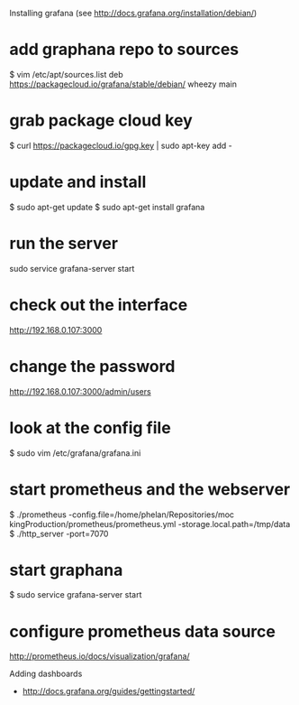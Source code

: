 Installing grafana
(see http://docs.grafana.org/installation/debian/)

# add graphana repo to sources
$ vim /etc/apt/sources.list
deb https://packagecloud.io/grafana/stable/debian/ wheezy main

# grab package cloud key
$ curl https://packagecloud.io/gpg.key | sudo apt-key add -

# update and install
$ sudo apt-get update
$ sudo apt-get install grafana

# run the server
sudo service grafana-server start

# check out the interface
http://192.168.0.107:3000
# change the password
http://192.168.0.107:3000/admin/users
# look at the config file
$ sudo vim /etc/grafana/grafana.ini

# start prometheus and the webserver
$ ./prometheus -config.file=/home/phelan/Repositories/moc
kingProduction/prometheus/prometheus.yml -storage.local.path=/tmp/data
$ ./http_server -port=7070
# start graphana
$ sudo service grafana-server start

# configure prometheus data source
http://prometheus.io/docs/visualization/grafana/

Adding dashboards
- http://docs.grafana.org/guides/gettingstarted/

